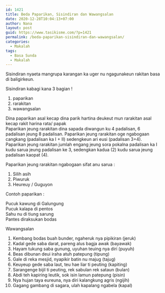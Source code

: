 ```yaml
---
id: 1421
title: Beda Paparikan, Sisindiran dan Wawangsalan
date: 2020-12-28T10:04:13+07:00
author: Nana
layout: post
guid: https://www.tasikisme.com/?p=1421
permalink: /beda-paparikan-sisindiran-dan-wawangsalan/
categories:
  - Makalah
tags:
  - Basa Sunda
  - Makalah
---
```

Sisindiran nyaeta mangrupa karangan ka uger nu ngagunakeun rakitan basa di baligirkeun.

Sisindiran kabagi kana 3 bagian !

  1. paparikan
  2. rarakitan
  3. wawangsalan

Dina paparikan asal kecap dina parik hartina deukeut mun rarakitan asal kecap rakit harina rata/ papak  
Paparikan jeung rarakitan dina sapada diwangun ku 4 padalisan, 6 padalisan jeung 8 padalisan. Paparikan jeung rarakitan oge ngabogaan cangkang (padalisan ka I + II) sedengkeun ari eusi (padalisan 3+4). Paparikan jeung rarakitan jumlah engang jeung sora pokalna padalisan ka I kudu sarua jeung padalisan ke 3, sedengkan kadua (2) kudu sarua jeung padalisan kaopat (4).

Paparikan jeung rarakitan ngabogaan sifat anu sarua :

  1. Silih asih
  2. Piwuruk
  3. Heureuy / Guguyon

Contoh paparikan :

Pucuk kawung di Galungung  
Pucuk kalapa di pentos  
Sahu nu di tiung sarung  
Pantes diraksukan bodas

Wawangsalan

  1. Kembang bodas buah bunder, ngaheruk nya pipikiran (jeruk)
  2. Kadal gede saba darat, pareng alus bagja awak (bayawak)
  3. Hayam tukung saba gunung, uyuhan teuing nya diri (puyuh)
  4. Beas dibunan deui iraha atuh patepung (tipung)
  5. Gale di reka mesjid, nyapikir batin nu majug (tajug)
  6. Keuyeup gede saba laut, teu hae liar ti peuting (kapiting)
  7. Sarangenge bijil ti peuting, rek sabulan rek sataun (bulan)
  8. Abdi teh kapiring leutik, sok isin lamun patepung (pisin)
  9. Nya hujan taya eureuna, nya diri kalangkung agris (ngijih)
 10. Gagang gambang di sagara, ulah kapalang ngabela (kapal)